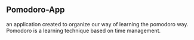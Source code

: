 ## Pomodoro-App

an application created to organize our way of learning the pomodoro way. Pomodoro is a learning technique based on time management.
